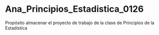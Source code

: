 # Ana_Principios_Estadistica_0126
Propósito almacenar el proyecto de trabajo de la clase de Principios de la Estadística 
